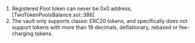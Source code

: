 1. Registered Pool token can never be 0x0 address, [TwoTokenPoolsBalance.sol::386]
2. The vault only supports classic ERC20 tokens, and specifically does not support tokens with more than 18 decimals, deflationary, rebased or fee-charging tokens.
